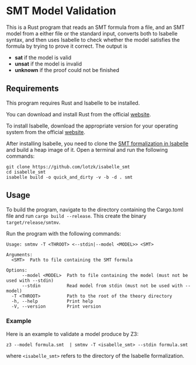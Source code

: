 # SMT Model Validation

This is a Rust program that reads an SMT formula from a file, and an SMT model from a either file or the standard input, converts both to Isabelle syntax, and then uses Isabelle to check whether the model satisfies the formula by trying to prove it correct. The output is  

- **sat** if the model is valid
- **unsat** if the model is invalid
- **unknown** if the proof could not be finished

## Requirements

This program requires Rust and Isabelle to be installed.

You can download and install Rust from the official [website](https://www.rust-lang.org/tools/install).

To install Isabelle, download the appropriate version for your operating system from the official [website](https://isabelle.in.tum.de/download.html).

After installing Isabelle, you need to clone the [SMT formalization in Isabelle](https://github.com/lotzk/isabelle_smt) and build a heap image of it.
Open a terminal and run the following commands:

```shell
git clone https://github.com/lotzk/isabelle_smt
cd isabelle_smt
isabelle build -o quick_and_dirty -v -b -d . smt
```

## Usage

To build the program, navigate to the directory containing the Cargo.toml file and run `cargo build --release`.
This create the binary `target/release/smtmv`.

Run the program with the following commands:

```text
Usage: smtmv -T <THROOT> <--stdin|--model <MODEL>> <SMT>

Arguments:
  <SMT>  Path to file containing the SMT formula

Options:
      --model <MODEL>  Path to file containing the model (must not be used with --stdin)
      --stdin          Read model from stdin (must not be used with --model)
  -T <THROOT>          Path to the root of the theory directory
  -h, --help           Print help
  -V, --version        Print version
```

### Example

Here is an example to validate a model produce by Z3:

```shell
z3 --model formula.smt  | smtmv -T <isabelle_smt> --stdin formula.smt
```

where `<isabelle_smt>` refers to the directory of the Isabelle formalization.
